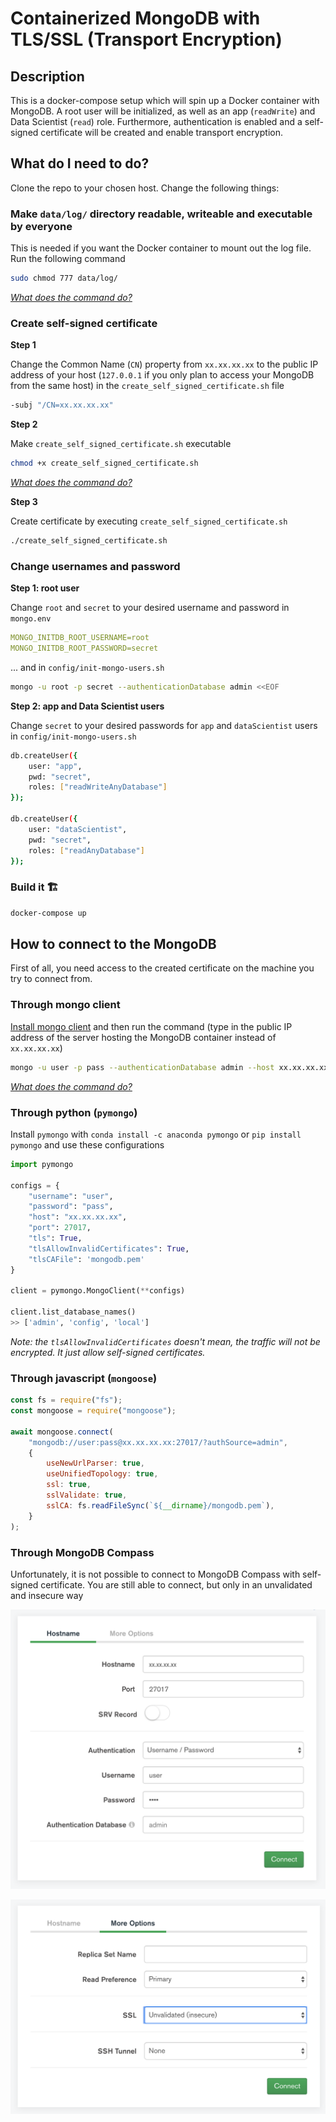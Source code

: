 # Containerized MongoDB with TLS/SSL (Transport Encryption)

## Description

This is a docker-compose setup which will spin up a Docker container with MongoDB. A root user will be initialized, as well as an app (`readWrite`) and Data Scientist (`read`) role. Furthermore, authentication is enabled and a self-signed certificate will be created and enable transport encryption.

## What do I need to do?

Clone the repo to your chosen host. Change the following things:

### Make `data/log/` directory readable, writeable and executable by everyone

This is needed if you want the Docker container to mount out the log file. Run the following command

```bash
sudo chmod 777 data/log/
```

_[What does the command do?](https://explainshell.com/explain?cmd=sudo+chmod+777+data%2Flog%2F)_

### Create self-signed certificate

**Step 1**

Change the Common Name (`CN`) property from `xx.xx.xx.xx` to the public IP address of your host (`127.0.0.1` if you only plan to access your MongoDB from the same host) in the `create_self_signed_certificate.sh` file

```sh
-subj "/CN=xx.xx.xx.xx"
```

**Step 2**

Make `create_self_signed_certificate.sh` executable

```sh
chmod +x create_self_signed_certificate.sh
```

_[What does the command do?](https://explainshell.com/explain?cmd=chmod+%2Bx+create_self_signed_certificate.sh)_

**Step 3**

Create certificate by executing `create_self_signed_certificate.sh`

```sh
./create_self_signed_certificate.sh
```

### Change usernames and password

**Step 1: root user**

Change `root` and `secret` to your desired username and password in `mongo.env`

```yaml
MONGO_INITDB_ROOT_USERNAME=root
MONGO_INITDB_ROOT_PASSWORD=secret
```

... and in `config/init-mongo-users.sh`

```sh
mongo -u root -p secret --authenticationDatabase admin <<EOF
```

**Step 2: app and Data Scientist users**

Change `secret` to your desired passwords for `app` and `dataScientist` users in `config/init-mongo-users.sh`

```sh
db.createUser({
    user: "app",
    pwd: "secret",
    roles: ["readWriteAnyDatabase"]
});

db.createUser({
    user: "dataScientist",
    pwd: "secret",
    roles: ["readAnyDatabase"]
});
```

### Build it 🏗

```sh
docker-compose up
```

## How to connect to the MongoDB

First of all, you need access to the created certificate on the machine you try to connect from.

### Through mongo client

[Install mongo client](https://docs.mongodb.com/mongocli/stable/install/) and then run the command (type in the public IP address of the server hosting the MongoDB container instead of `xx.xx.xx.xx`)

```sh
mongo -u user -p pass --authenticationDatabase admin --host xx.xx.xx.xx --port 27017 --tls --tlsCAFile mongodb.pem
```

_[What does the command do?](https://explainshell.com/explain?cmd=mongo+-u+user+-p+pass+--authenticationDatabase+admin+--host+xx.xx.xx.xx+--port+27017+--tls+--tlsCAFile+mongodb.pem)_

### Through python (`pymongo`)

Install `pymongo` with `conda install -c anaconda pymongo` or `pip install pymongo` and use these configurations

```python
import pymongo

configs = {
    "username": "user",
    "password": "pass",
    "host": "xx.xx.xx.xx",
    "port": 27017,
    "tls": True,
    "tlsAllowInvalidCertificates": True,
    "tlsCAFile": 'mongodb.pem'
}

client = pymongo.MongoClient(**configs)

client.list_database_names()
>> ['admin', 'config', 'local']
```

_Note: the `tlsAllowInvalidCertificates` doesn't mean, the traffic will not be encrypted. It just allow self-signed certificates._

### Through javascript (`mongoose`)

```javascript
const fs = require("fs");
const mongoose = require("mongoose");

await mongoose.connect(
    "mongodb://user:pass@xx.xx.xx.xx:27017/?authSource=admin",
    {
        useNewUrlParser: true,
        useUnifiedTopology: true,
        ssl: true,
        sslValidate: true,
        sslCA: fs.readFileSync(`${__dirname}/mongodb.pem`),
    }
);
```

### Through MongoDB Compass

Unfortunately, it is not possible to connect to MongoDB Compass with self-signed certificate. You are still able to connect, but only in an unvalidated and insecure way

![MongoDB Compass Hostname Settings](img/compass_1.png)

![MongoDB Compass More Options Settings](img/compass_2.png)
